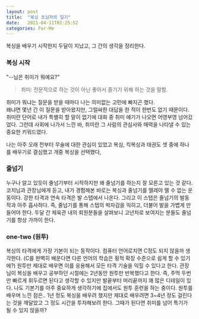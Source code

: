 ```yaml
---
layout: post
title:  "복싱 초심자의 일기"
date:   2021-04-11T02:25:52
categories: For-Me
---
```


복싱을 배우기 시작한지 두달이 지났고, 그 간의 생각을 정리한다.

### 복싱 시작

"--님은 취미가 뭐예요?"   
> 취미: 전문적으로 하는 것이 아닌 좋아서 즐기기 위해 하는 것을 말함.   

취미가 뭐냐는 질문을 받을 때마다 나는 의미없는 고민에 빠지곤 했다.   
왜냐면 몇년 간 이 질문을 받아왔지만, 그럴싸한 대답을 한 적이 한번도 없기 때문이다.  
취미란 단어로 내가 특별히 할 말이 없기에 대화 중 취미 얘기가 나오면 어영부영 넘어갔었다.
그런데 사회에 나가서 느낀 바, 취미란 그 사람의 관심사와 매력을 나타낼 수 있는 중요한 키워드였다.

나는 아주 오래 전부터 무술에 대한 관심이 있었고 복심, 킥복싱과 태권도 셋 중에 하나를 배우기로 결심했고 개중 복싱을 선택했다,

### 줄넘기
누구나 알고 있듯이 줄넘기부터 시작하지만 왜 줄넘기를 하는지 잘 모른고 있는 것 같다.
코치님과 관장님에게 듣고, 내가 경험해본 바로는 복싱과 줄넘기를 뗄레야 뗄 수 없는 운동이다.
강한 타격과 연속 타격은 발 스텝에서 나온다. 그리고 이 스텝은 줄넘기의 발동작과 아주 흡사하다.
즉, 줄넘기를 통해 스텝의 박자감을 익히고, 더불어 발을 가볍게 만들어야 한다.
두달 간 체육관 내의 회원분들을 살펴보니 고년차로 보여지는 분들도 줄넘기를 항상 가까이 한다.

### one-two (원투)
복싱의 타격에게 가장 기본이 되는 동작이다. 컴퓨터 언어로치면 C정도 되지 않을까 생각한다. (C를 완벽히 배운다면 다른 언어의 학습은 횡적 확장 수준으로 쉽게 할 수 있기에?)
원투만 제대로 배우면 이를 응용해서 모든 타격 기술을 익힐 수 있다고 한다. 관장님이 복싱을 배우고 공부하던 시절에는 2년동안 원투만 반복했다고 한다.
즉, 주먹 두번만 빠르게 휘두르면 된다고 생각할 수 있지만 발끝부터 머리끝까지 꽤 많은 디테일이 있다.
나도 기본기를 아주 중요하게 생각하기에 집에서도 원투 훈련을 하는 중이다. 
원투를 배우며 느낀 점은.. 1년 정도 복싱을 배우려 했지만 제대로 배우려면 3~4년 정도 걸린다는 것을 깨달았고 그 정도 시간을 투자해보려 한다.
그때가 된다면 취미를 넘어 특기가 될 수 있지 않을까?



